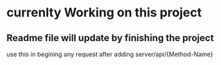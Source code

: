 # currenlty Working on this project
## Readme file will update by finishing the project
use this in begining any request after adding server/api/{Method-Name} 
